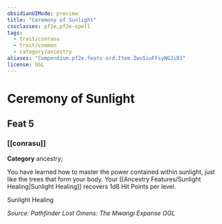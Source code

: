 ```yaml
---
obsidianUIMode: preview
title: "Ceremony of Sunlight"
cssclasses: pf2e,pf2e-spell
tags:
  - trait/conrasu
  - trait/common
  - category/ancestry
aliases: "Compendium.pf2e.feats-srd.Item.ZwvSiuFFsyNGJiB3"
license: OGL
---
```

# Ceremony of Sunlight
## Feat 5
### [[conrasu]]

**Category** ancestry; 




You have learned how to master the power contained within sunlight, just like the trees that form your body. Your [[Ancestry Features/Sunlight Healing|Sunlight Healing]] recovers 1d8 Hit Points per level.

Sunlight Healing

*Source: Pathfinder Lost Omens: The Mwangi Expanse*
*OGL*